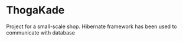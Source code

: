 # ThogaKade
Project for a small-scale shop.
Hibernate framework has been used to communicate with database
